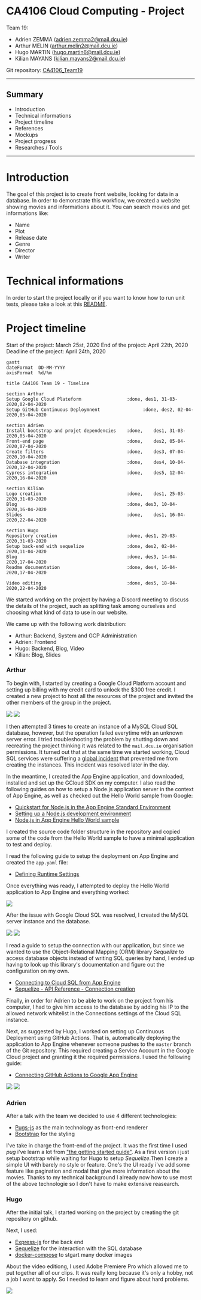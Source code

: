 # CA4106 Cloud Computing - Project

Team 19:
* Adrien ZEMMA (adrien.zemma2@mail.dcu.ie)
* Arthur MELIN (arthur.melin2@mail.dcu.ie)
* Hugo MARTIN (hugo.martin6@mail.dcu.ie)
* Kilian MAYANS (kilian.mayans2@mail.dcu.ie)

Git repository: [CA4106_Team19](https://github.com/Demmonius/CA4106_Team19)

---

## Summary
* Introduction
* Technical informations
* Project timeline
* References
* Mockups
* Project progress
* Researches / Tools

---

# Introduction
The goal of this project is to create front website, looking for data in a database.
In order to demonstrate this workflow, we created a website showing movies and informations about it. You can search movies and get informations like:
* Name
* Plot
* Release date
* Genre
* Director
* Writer

# Technical informations
In order to start the project locally or if you want to know how to run unit tests, please take a look at this [README](./README.md).


# Project timeline
Start of the project: March 25st, 2020
End of the project: April 22th, 2020
Deadline of the project: April 24th, 2020

```mermaid
gantt
dateFormat  DD-MM-YYYY
axisFormat  %d/%m

title CA4106 Team 19 - Timeline

section Arthur
Setup Google Cloud Plateform                 :done, des1, 31-03-2020,02-04-2020
Setup GitHub Continuous Deploymnent                :done, des2, 02-04-2020,05-04-2020

section Adrien
Install bootstrap and projet dependencies    :done,    des1, 31-03-2020,05-04-2020
Front-end page                               :done,    des2, 05-04-2020,07-04-2020
Create filters                               :done,    des3, 07-04-2020,10-04-2020
Database integration                         :done,    des4, 10-04-2020,12-04-2020
Cypress integration                          :done,    des5, 12-04-2020,16-04-2020

section Kilian
Logo creation                                :done,    des1, 25-03-2020,31-03-2020
Blog                                         :done, des3, 10-04-2020,16-04-2020
Slides                                       :done,    des1, 16-04-2020,22-04-2020

section Hugo
Repository creation                          :done, des1, 29-03-2020,31-03-2020
Setup back-end with sequelize                :done, des2, 02-04-2020,11-04-2020
Blog                                         :done, des3, 14-04-2020,17-04-2020
Readme documentation                         :done, des4, 16-04-2020,17-04-2020

Video editing                                :done, des5, 18-04-2020,22-04-2020
```

We started working on the project by having a Discord meeting to discuss the details of the project, such as splitting task among ourselves and choosing what kind of data to use in our website.

We came up with the following work distribution:
* Arthur: Backend, System and GCP Administration 
* Adrien: Frontend
* Hugo: Backend, Blog, Video
* Kilian: Blog, Slides

### Arthur
To begin with, I started by creating a Google Cloud Platform account and setting up billing with my credit card to unlock the $300 free credit.
I created a new project to host all the resources of the project and invited the other members of the group in the project.

![](https://raw.githubusercontent.com/Demmonius/CA4106_Team19/master/.blog/2020-03-31-Arthur-project.png)
![](https://raw.githubusercontent.com/Demmonius/CA4106_Team19/master/.blog/2020-03-31-Arthur-project-invite.png)

I then attempted 3 times to create an instance of a MySQL Cloud SQL database, however, but the operation failed everytime with an unknown server error. I tried troubleshooting the problem by shutting down and recreating the project thinking it was related to the `mail.dcu.ie` organisation permissions.
It turned out that at the same time we started working, Cloud SQL services were suffering a [global incident](https://status.cloud.google.com/incident/zall/20004) that prevented me from creating the instances. This incident was resolved later in the day.

In the meantime, I created the App Engine application, and downloaded, installed and set up the GCloud SDK on my computer.
I also read the following guides on how to setup a Node.js application server in the context of App Engine, as well as checked out the Hello World sample from Google:
* [Quickstart for Node.js in the App Engine Standard Environment](https://cloud.google.com/appengine/docs/standard/nodejs/quickstart?hl=en_GB)
* [Setting up a Node.js development environment](https://cloud.google.com/nodejs/docs/setup)
* [Node.js in App Engine Hello World sample](https://github.com/GoogleCloudPlatform/nodejs-docs-samples/tree/master/appengine/hello-world/standard)

I created the source code folder structure in the repository and copied some of the code from the Hello World sample to have a minimal application to test and deploy.

I read the following guide to setup the deployment on App Engine and created the `app.yaml` file:
* [Defining Runtime Settings](https://cloud.google.com/appengine/docs/standard/nodejs/configuring-your-app-with-app-yaml)

Once everything was ready, I attempted to deploy the Hello World application to App Engine and everything worked:

![](https://raw.githubusercontent.com/Demmonius/CA4106_Team19/master/.blog/2020-03-31-Arthur-deploy.png)

After the issue with Google Cloud SQL was resolved, I created the MySQL server instance and the database.

![](https://raw.githubusercontent.com/Demmonius/CA4106_Team19/master/.blog/2020-03-31-Arthur-sql.png)
![](https://raw.githubusercontent.com/Demmonius/CA4106_Team19/master/.blog/2020-03-31-Arthur-sql-db.png)

I read a guide to setup the connection with our application, but since we wanted to use the Object-Relational Mapping (ORM) library *Sequelize* to access database objects instead of writing SQL queries by hand, I ended up having to look up this library's documentation and figure out the configuration on my own.
* [Connecting to Cloud SQL from App Engine](https://cloud.google.com/sql/docs/mysql/connect-app-engine)
* [Sequelize - API Reference - Connection creation](https://sequelize.org/v5/class/lib/sequelize.js~Sequelize.html#instance-constructor-constructor)

Finally, in order for Adrien to be able to work on the project from his computer, I had to give him access to the database by adding his IP to the allowed network whitelist in the Connections settings of the Cloud SQL instance.

Next, as suggested by Hugo, I worked on setting up Continuous Deployment using GitHub Actions. That is, automatically deploying the application to App Engine whenever someone pushes to the `master` branch of the Git repository. This required creating a Service Account in the Google Cloud project and granting it the required permissions. I used the following guide:
* [Connecting GitHub Actions to Google App Engine](https://medium.com/@fleker/connecting-github-actions-to-google-app-engine-ba85072b57c9)

![](https://raw.githubusercontent.com/Demmonius/CA4106_Team19/master/.blog/2020-03-31-Arthur-cd-sa.png)
![](https://raw.githubusercontent.com/Demmonius/CA4106_Team19/master/.blog/2020-03-31-Arthur-cd-gh.png)

### Adrien 
After a talk with the team we decided to use 4 different technologies:
 * [Pugs-js](https://pugjs.org/) as the main technology as front-end renderer
 * [Bootstrap](https://getbootstrap.com/) for the styling


I've take in charge the front-end of the project. It was the first time I used *pug* i've learn a lot from ["the getting started guide"](https://pugjs.org/api/getting-started.html). As a first version i just setup bootstrap while waiting for Hugo to setup *Sequelize*.Then I create a simple UI with barely no style or feature. One's the UI ready i've add some feature like pagination and modal that give more information about the movies. 
Thanks to my technical background I already now how to use most of the above technologie so I don't have to make extensive reasearch.

### Hugo
After the initial talk, I started working on the project by creating the git repository on github.

Next, I used:
 * [Express-js](https://expressjs.com/fr/) for the back end 
 * [Sequelize](https://sequelize.org/) for the interaction with the SQL database
 * [docker-compose](https://docs.docker.com/compose/) to stgart many docker images


About the video editiong, I used Adobe Premiere Pro which allowed me to put together all of our clips. It was really long because it's only a hobby, not a job I want to apply. So I needed to learn and figure about hard problems.

![](https://github.com/Demmonius/CA4106_Team19/blob/master/.blog/2020-04-20-Hugo-adobe-premiere.png?raw=true)
